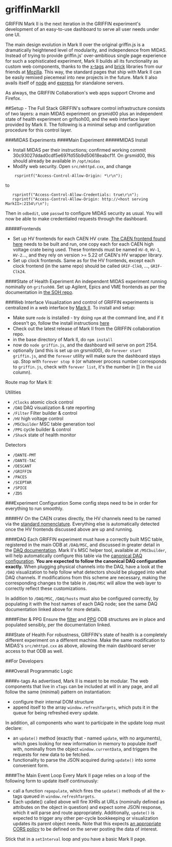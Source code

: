 griffinMarkII
=============

GRIFFIN Mark II is the next iteration in the GRIFFIN experiment's development of an easy-to-use dashboard to serve all user needs under one UI.  

The main design evolution in Mark II over the original griffin.js is a dramatically heightened level of modularity, and independence from MIDAS.  Instead of trying to provide griffin.js' over-ambitious single page experience for such a sophisticated experiment, Mark II builds all its functionality as custom web components, thanks to the [x-tags](http://www.x-tags.org/) and [brick](http://mozilla.github.io/brick/) libraries from our friends at [Mozilla](http://www.mozilla.org/en-US/).  This way, the standard pages that ship with Mark II can be easily remixed piecemeal into new projects in the future.  Mark II also avails itself of [node](http://nodejs.org/) and [express](http://expressjs.com/) for standalone servers.

As always, the GRIFFIN Collaboration's web apps support Chrome and Firefox.

##Setup - The Full Stack
GRIFFIN's software control infrastructure consists of two layers: a main MIDAS experiment on grsmid00 plus an independent state of health experiment on grifsoh00, and the web interface layer provided by Mark II.  The following is a minimal setup and configuration procedure for this control layer.

###MIDAS Experiments
####Main Experiment
#####MIDAS Install
 - Install MIDAS per their instructions; confirmed working commit 30c93027ddad0cdf5e697fd55b9d50618eabcf1f.  On grsmid00, this should already be available in `/opt/midas`
 - Modify web security.  Open `src/mhttpd.cxx`, and change
```
    rsprintf("Access-Control-Allow-Origin: *\r\n");
```    
to
```
   rsprintf("Access-Control-Allow-Credentials: true\r\n");
   rsprintf("Access-Control-Allow-Origin: http://<host serving MarkII>:2154\r\n");
```
Then in `odbedit`, use `passwd` to configure MIDAS security as usual.  You will now be able to make credentialed requests through the dashboard.

#####Frontends
 - Set up HV frontends for each CAEN HV crate.  [The CAEN frontend found here](https://github.com/GRIFFINCollaboration/MIDASfrontends) needs to be built and run, one copy each for each CAEN high voltage crate being used.  These frontends must be named `HV-0`, `HV-1`, `HV-2`..., and they rely on version >= 5.22 of CAEN's HV wrapper library.
 - Set up clock frontends.  Same as for the HV frontends, except each clock frontend (in the same repo) should be called `GRIF-Clk0`, ..., `GRIF-Clk24`.

####State of Health Experiment
An independent MIDAS experiment running nominally on `grifsoh00`.  Set up Agilent, Epics and VME frontends as per the documentation in [the SOH repo](https://github.com/GRIFFINCollaboration/GRIFFIN-SOH).

###Web Interface
Visualization and control of GRIFFIN experiments is centralized in a web interface by [Mark II](https://github.com/BillMills/griffinMarkII).  To install and setup:
 - Make sure `node` is installed - try doing `npm` at the command line, and if it doesn't go, follow the install instructions [here](https://github.com/joyent/node/wiki/Installing-Node.js-via-package-manager#rhelcentosscientific-linux-6) 
 - Check out the latest release of Mark II from the GRIFFIN collaboration repo.
 - in the base directory of Mark II, do `npm install`
 - now do `node griffin.js`, and the dashboard will serve on port 2154.
 - optionally (and this is set up on grsmid00), do `forever start griffin.js`, and the `forever` utility will make sure the dashboard stays up.  Stop with `forever stop 0` (or whatever process number corresponds to `griffin.js`, check with `forever list`, it's the number in [] in the `uid` column).

Route map for Mark II:

Utilities
 - `/Clocks` atomic clock control
 - `/DAQ` DAQ visualization & rate reporting
 - `/Filter` Filter builder & control
 - `/HV` high voltage control
 - `/MSCbuilder` MSC table generation tool
 - `/PPG` cycle builder & control
 - `/Shack` state of health monitor
 
Detectors
 - `/DANTE-PMT`
 - `/DANTE-TAC`
 - `/DESCANT`
 - `/GRIFFIN`
 - `/PACES`
 - `/SCEPTAR`
 - `/SPICE`
 - `/ZDS`

###Experiment Configuration
Some config steps need to be in order for everything to run smoothly.

####HV
On the CAEN crates directly, the HV channels need to be named via the [standard nomenclature](https://www.triumf.info/wiki/tigwiki/index.php/Detector_Nomenclature).  Everything else is automatically detected once the HV frontends discussed above are up and running.

####DAQ
Each GRIFFIN experiment must have a correctly built MSC table, registered in the main ODB at `/DAQ/MSC`, and discussed in greater detail in the [DAQ documentation](https://github.com/BillMills/griffinMarkII/tree/master/static/xTags/DAQ).  Mark II's MSC helper tool, available at `/MSCbuilder`, will help automatically configure this table via the [canonical DAQ configuration]().  **You are expected to follow the canonical DAQ configuration exactly.** When plugging physical channels into the DAQ, have a look at the `/DAQ` visualization to help follow what detectors should be plugged into what DAQ channels.  If modifications from this scheme are necessary, making the corresponding changes to the table in `/DAQ/MSC` will allow the web layer to correctly reflect these customizations.

In addition to `/DAQ/MSC`, `/DAQ/hosts` must also be configured correctly, by populating it with the host names of each DAQ node; see the same DAQ documentation linked above for more details.

####Filter & PPG
Ensure the [filter](https://github.com/BillMills/griffinMarkII/tree/master/static/xTags/Filter#odb-filter-encoding) and [PPG](https://github.com/BillMills/griffinMarkII/tree/master/static/xTags/PPG#ppg-odb-spec) ODB structures are in place and populated sensibly, per the documentation linked.

###State of Health
For robustness, GRIFFIN's state of health is a completely different experiment on a different machine.  Make the same modification to MIDAS's `src/mhttpd.cxx` as above, allowing the main dashboard server access to that ODB as well.

##For Developers

###Overall Programmatic Logic

####x-tags
As advertised, Mark II is meant to be modular.  The web components that live in `xTags` can be included at will in any page, and all follow the same (minimal) pattern on instantiation:

 - configure their internal DOM structure 
 - append itself to the array `window.refreshTargets`, which puts it in the queue for being refreshed every update.

In addition, all components who want to participate in the update loop must declare:
 
 - an `update()` method (exactly that - named `update`, with no arguments), which goes looking for new information in memory to populate itself with, nominally from the object `window.currentData`, and triggers the requests for new data to be fetched.
 - functionality to parse the JSON acquired during `update()` into some convenient form.

####The Main Event Loop
Every Mark II page relies on a loop of the following form to update itself continuously:

 - call a function `repopulate`, which fires the `update()` methods of all the x-tags queued in `window.refreshTargets`.
 - Each update() called above will fire XHRs at URLs (nominally defined as attributes on the object in question) and expect some JSON response, which it will parse and route appropriately.  Additionally, `update()` is expected to trigger any other per-cycle bookkeeping or visualization updates its parent object needs.  Note that this expects [an appropriate CORS policy](https://developer.mozilla.org/en-US/docs/Web/HTTP/Access_control_CORS) to be defined on the server posting the data of interest.
 
Stick that in a `setInterval` loop and you have a basic Mark II page.

